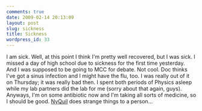 ```yaml
---
comments: true
date: 2009-02-14 20:13:09
layout: post
slug: sickness
title: Sickness
wordpress_id: 33
---
```


I am sick. Well, at this point I think I'm pretty well recovered, but I was sick. I missed a day of high school due to sickness for the first time yesterday. And I was supposed to be going to MCC for debate. Not cool. Doc thinks I've got a sinus infection and I might have the flu, too. I was really out of it on Thursday; it was really bad then. I spent both periods of Physics asleep while my lab partners did the lab for me (sorry about that again, guys). Anyways, I'm on some antibiotic now and I'm taking all sorts of medicine, so I should be good. [NyQuil](http://en.wikipedia.org/wiki/NyQuil) does strange things to a person...
